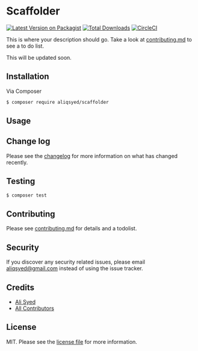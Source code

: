 # Scaffolder

[![Latest Version on Packagist][ico-version]][link-packagist]
[![Total Downloads][ico-downloads]][link-downloads]
[![CircleCI](https://circleci.com/gh/circleci/circleci-docs.svg?style=sheild)](https://circleci.com/gh/aliqsyed/scaffolder)

This is where your description should go. Take a look at [contributing.md](contributing.md) to see a to do list.

This will be updated soon.

## Installation

Via Composer

```bash
$ composer require aliqsyed/scaffolder
```

## Usage

## Change log

Please see the [changelog](changelog.md) for more information on what has changed recently.

## Testing

```bash
$ composer test
```

## Contributing

Please see [contributing.md](contributing.md) for details and a todolist.

## Security

If you discover any security related issues, please email aliqsyed@gmail.com instead of using the issue tracker.

## Credits

- [Ali Syed][link-author]
- [All Contributors][link-contributors]

## License

MIT. Please see the [license file](license.md) for more information.

[ico-version]: https://img.shields.io/packagist/v/aliqsyed/scaffolder.svg?style=flat-square
[ico-downloads]: https://img.shields.io/packagist/dt/aliqsyed/scaffolder.svg?style=flat-square
[ico-travis]: https://img.shields.io/travis/aliqsyed/scaffolder/master.svg?style=flat-square
[ico-styleci]: https://styleci.io/repos/12345678/shield
[link-packagist]: https://packagist.org/packages/aliqsyed/scaffolder
[link-downloads]: https://packagist.org/packages/aliqsyed/scaffolder
[link-travis]: https://travis-ci.org/aliqsyed/scaffolder
[link-styleci]: https://styleci.io/repos/12345678
[link-author]: https://github.com/aliqsyed
[link-contributors]: ../../contributors
